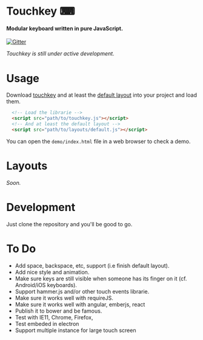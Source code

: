 # Touchkey ⌨

#### Modular keyboard written in pure JavaScript.

[![Gitter](https://badges.gitter.im/soixantecircuits/touchkey.svg)](https://github.com/soixantecircuits/touchkey)

*Touchkey is still under active development.*

# Usage

Download [touchkey](touchkey.js) and at least the [default layout](layouts/default.js) into your project and load them.

```html
  <!-- Load the librarie -->
  <script src="path/to/touchkey.js"></script>
  <!-- And at least the default layout -->
  <script src="path/to/layouts/default.js"></script>
```

You can open the `demo/index.html` file in a web browser to check a demo.

# Layouts

*Soon.*

# Development

Just clone the repository and you'll be good to go.

# To Do

- Add space, backspace, etc, support (i.e finish default layout).
- Add nice style and animation.
- Make sure keys are still visible when someone has its finger on it (cf. Android/iOS keyboards).
- Support hammer.js and/or other touch events librarie.
- Make sure it works well with requireJS.
- Make sure it works well with angular, emberjs, react
- Publish it to bower and be famous.
- Test with IE11, Chrome, Firefox,
- Test embeded in electron
- Support multiple instance for large touch screen
